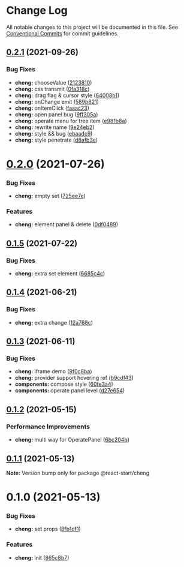 # Change Log

All notable changes to this project will be documented in this file.
See [Conventional Commits](https://conventionalcommits.org) for commit guidelines.

## [0.2.1](https://github.com/zxeryu/react-start/compare/@react-start/cheng@0.2.0...@react-start/cheng@0.2.1) (2021-09-26)

### Bug Fixes

- **cheng:** chooseValue ([2123810](https://github.com/zxeryu/react-start/commit/2123810eac696e6cee6a83477e7504c3d5c705ac))
- **cheng:** css transmit ([0fa318c](https://github.com/zxeryu/react-start/commit/0fa318c988bac3c66c9d5d87d389b9f553b6e709))
- **cheng:** drag flag & cursor style ([64008b1](https://github.com/zxeryu/react-start/commit/64008b1efe42e2dd591c7bae26f0090a0e34bee8))
- **cheng:** onChange emit ([589b821](https://github.com/zxeryu/react-start/commit/589b82156d63fe365bf8171d881c3cf19e863c5f))
- **cheng:** onItemClick ([faaac23](https://github.com/zxeryu/react-start/commit/faaac2346b5d3aedd30629534a4f7b3f1dd3dc69))
- **cheng:** open panel bug ([9ff305a](https://github.com/zxeryu/react-start/commit/9ff305aa78b544978762e43cae9619d96533d3e3))
- **cheng:** operate menu for tree item ([e981b8a](https://github.com/zxeryu/react-start/commit/e981b8a61d79b2bef4ea8ab9965dc87c12836611))
- **cheng:** rewrite name ([9e24eb2](https://github.com/zxeryu/react-start/commit/9e24eb207a89cab352954dc823389af657262f16))
- **cheng:** style && bug ([ebaadc9](https://github.com/zxeryu/react-start/commit/ebaadc932890be409e1667ed54b8a67166531337))
- **cheng:** style penetrate ([d6afb3e](https://github.com/zxeryu/react-start/commit/d6afb3e3cb63496749608a1cf6b04c7ce9d91d3d))

# [0.2.0](https://github.com/zxeryu/react-start/compare/@react-start/cheng@0.1.5...@react-start/cheng@0.2.0) (2021-07-26)

### Bug Fixes

- **cheng:** empty set ([725ee7e](https://github.com/zxeryu/react-start/commit/725ee7e5decee77ad133a5eec4867c187e0c84cc))

### Features

- **cheng:** element panel & delete ([0df0489](https://github.com/zxeryu/react-start/commit/0df0489c5b101ab3405884160b0c6e1b9121c845))

## [0.1.5](https://github.com/zxeryu/react-start/compare/@react-start/cheng@0.1.4...@react-start/cheng@0.1.5) (2021-07-22)

### Bug Fixes

- **cheng:** extra set element ([6685c4c](https://github.com/zxeryu/react-start/commit/6685c4c46325f072e359c14d8dbd0619572c1278))

## [0.1.4](https://github.com/zxeryu/react-start/compare/@react-start/cheng@0.1.3...@react-start/cheng@0.1.4) (2021-06-21)

### Bug Fixes

- **cheng:** extra change ([12a768c](https://github.com/zxeryu/react-start/commit/12a768ce15440342643ce9cd069235c64b34ad8d))

## [0.1.3](https://github.com/zxeryu/react-start/compare/@react-start/cheng@0.1.2...@react-start/cheng@0.1.3) (2021-06-11)

### Bug Fixes

- **cheng:** iframe demo ([9f0c8ba](https://github.com/zxeryu/react-start/commit/9f0c8ba3fe56a0ab83f4596477c997d8eb4819d9))
- **cheng:** provider support hovering ref ([b9cdf43](https://github.com/zxeryu/react-start/commit/b9cdf434d42fe041f626a789ccada71e5147dddb))
- **components:** compose style ([60fe3a4](https://github.com/zxeryu/react-start/commit/60fe3a4dfa258f6577180a6c4c3d3cb77c4119fb))
- **components:** operate panel level ([d27e654](https://github.com/zxeryu/react-start/commit/d27e654623ab2d0cf5d2cb1dd13e0a244c33c7bd))

## [0.1.2](https://github.com/zxeryu/react-start/compare/@react-start/cheng@0.1.1...@react-start/cheng@0.1.2) (2021-05-15)

### Performance Improvements

- **cheng:** multi way for OperatePanel ([6bc204b](https://github.com/zxeryu/react-start/commit/6bc204b6d0bdfcd49c4dc40a8a2e6c6b710b8ee9))

## [0.1.1](https://github.com/zxeryu/react-start/compare/@react-start/cheng@0.1.0...@react-start/cheng@0.1.1) (2021-05-13)

**Note:** Version bump only for package @react-start/cheng

# 0.1.0 (2021-05-13)

### Bug Fixes

- **cheng:** set props ([8fb1df1](https://github.com/zxeryu/react-start/commit/8fb1df13a877f3f0bf6fb59ab79a92fa2f6a1636))

### Features

- **cheng:** init ([865c8b7](https://github.com/zxeryu/react-start/commit/865c8b7b0fcf5ecbba86d7ca4cca3e4a480b7944))
